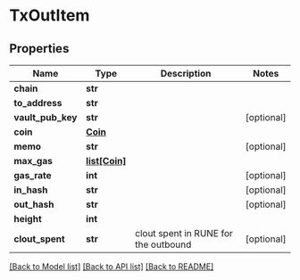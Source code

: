 # TxOutItem

## Properties
Name | Type | Description | Notes
------------ | ------------- | ------------- | -------------
**chain** | **str** |  | 
**to_address** | **str** |  | 
**vault_pub_key** | **str** |  | [optional] 
**coin** | [**Coin**](Coin.md) |  | 
**memo** | **str** |  | [optional] 
**max_gas** | [**list[Coin]**](Coin.md) |  | 
**gas_rate** | **int** |  | [optional] 
**in_hash** | **str** |  | [optional] 
**out_hash** | **str** |  | [optional] 
**height** | **int** |  | 
**clout_spent** | **str** | clout spent in RUNE for the outbound | [optional] 

[[Back to Model list]](../README.md#documentation-for-models) [[Back to API list]](../README.md#documentation-for-api-endpoints) [[Back to README]](../README.md)

